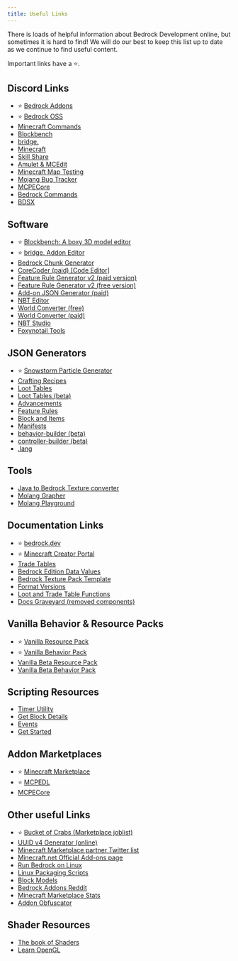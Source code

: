 ```yaml
---
title: Useful Links
---
```


There is loads of helpful information about Bedrock Development online, but sometimes it is hard to find! We will do our best to keep this list up to date as we continue to find useful content.

Important links have a ⭐.

## Discord Links

-   ⭐ [Bedrock Addons](https://discord.gg/46JUdQb)
-   ⭐ [Bedrock OSS](https://discord.gg/XjV87YN)
-   [Minecraft Commands](https://discord.gg/QAFXFtZ)
-   [Blockbench](http://discord.gg/fZQbxbg)
-   [bridge.](https://discord.gg/NxKuWuA)
-   [Minecraft](https://discord.gg/minecraft)
-   [Skill Share](https://discord.gg/sZ7fkcN)
-   [Amulet & MCEdit](https://discord.gg/dSnwqQf)
-   [Minecraft Map Testing](https://discord.gg/QRE99eS)
-   [Mojang Bug Tracker](https://discord.gg/rpCyfKV)
-   [MCPECore](https://discord.gg/Zgu3qt4)
-   [Bedrock Commands](https://discord.gg/bedrockcommands)
-   [BDSX ](https://discord.gg/KyrVChfR)

## Software

-   ⭐ [Blockbench: A boxy 3D model editor](https://blockbench.net/)
-   ⭐ [bridge. Addon Editor](https://bridge-core.github.io/)
-   [Bedrock Chunk Generator](http://www.brightmoore.net/builds/bedrockchunkgenerator)
-   [CoreCoder (paid) [Code Editor]](https://hanprog.itch.io/core-coder)
-   [Feature Rule Generator v2 (paid version)](https://machine-builder.itch.io/frg-v2)
-   [Feature Rule Generator v2 (free version)](https://drive.google.com/file/d/1rwQTtzgpWiqCS9ecO_j-qcxjdQvWSXgi/view)
-   [Add-on JSON Generator (paid)](https://kaifireborn.itch.io/addon-json-generator)
-   [NBT Editor](https://www.universalminecrafteditor.com/)
-   [World Converter (free)](http://www.mcctoolchest.com/)
-   [World Converter (paid)](https://www.universalminecraftconverter.com/download)
-   [NBT Studio](https://github.com/tryashtar/nbt-studio)
-   [Foxynotail Tools](https://www.foxynotail.com/tools/)

## JSON Generators

-   ⭐ [Snowstorm Particle Generator](https://jannisx11.github.io/snowstorm/)
-   [Crafting Recipes](https://crafting.thedestruc7i0n.ca/)
-   [Loot Tables](https://amaury.carrade.eu/minecraft/loot_tables)
-   [Loot Tables (beta)](http://155.138.235.83)
-   [Advancements](https://advancements.thedestruc7i0n.ca/)
-   [Feature Rules](https://machine-builder.github.io/feature_rule_generator_1.15)
-   [Block and Items](https://gitwither.github.io/bedrock-item-generator/)
-   [Manifests](https://bedrock-manifest.web.app/)
-   [behavior-builder (beta)](https://stirante.com/behavior/index)
-   [controller-builder (beta)](https://stirante.com/controller/index)
-   [.lang](https://solveddev.github.io/AnyLanguage/)

## Tools

-   [Java to Bedrock Texture converter](https://ozelot379.github.io/ConvertJavaTextureToBedrock/)
-   [Molang Grapher](https://jannisx11.github.io/molang-grapher/)
-   [Molang Playground](https://bridge-core.github.io/molang-playground/)

## Documentation Links

-   ⭐ [bedrock.dev](https://bedrock.dev/)
-   ⭐ [Minecraft Creator Portal](https://docs.microsoft.com/en-us/minecraft/creator/)
-   [Trade Tables](https://minecraft.gamepedia.com/Bedrock_Edition_function/loot_tables/trade_tables_documentation)
-   [Bedrock Edition Data Values](https://minecraft.gamepedia.com/Bedrock_Edition_data_values)
-   [Bedrock Texture Pack Template](https://github.com/Brennian/BedrockTexturesTemplate)
-   [Format Versions](https://gist.github.com/Tschrock/e6615f93f0db82ef30ada63f9ad670ac)
-   [Loot and Trade Table Functions](https://minecraft.gamepedia.com/Bedrock_Edition_function/loot_tables/trade_tables_documentation)
-   [Docs Graveyard (removed components)](https://gist.github.com/destruc7i0n/ea1a6a7f97f0986d9326c58246f96fa3)

## Vanilla Behavior & Resource Packs

-   ⭐ [Vanilla Resource Pack](https://aka.ms/resourcepacktemplate)
-   ⭐ [Vanilla Behavior Pack](https://aka.ms/behaviorpacktemplate)
-   [Vanilla Beta Resource Pack](https://aka.ms/MinecraftBetaResources)
-   [Vanilla Beta Behavior Pack](https://aka.ms/MinecraftBetaBehaviors)

## Scripting Resources

-   [Timer Utility](https://github.com/WavePlayz/Bedrock-Scripting-API/tree/master/utility/TimerJS)
-   [Get Block Details](https://github.com/WavePlayz/Bedrock-Scripting-API/tree/master/utility/getBlockDetails)
-   [Events](https://gist.github.com/jocopa3/5f718f4198f1ea91a37e3a9da468675c)
-   [Get Started](https://minecraft-addon-tools.github.io/tutorials/)

## Addon Marketplaces

-   ⭐ [Minecraft Marketplace](https://www.minecraft.net/en-us/catalog)
-   ⭐ [MCPEDL](http://mcpedl.com/?cookie_check=1)
-   [MCPECore](https://mcpecore.com/)

## Other useful Links

-   ⭐ [Bucket of Crabs (Marketplace joblist)](https://www.bucketofcrabs.net/)
-   [UUID v4 Generator (online)](https://www.uuidgenerator.net/version4)
-   [Minecraft Marketplace partner Twitter list](https://twitter.com/i/lists/1191945551853629442?s=09)
-   [Minecraft.net Official Add-ons page](https://www.minecraft.net/en-us/addons)
-   [Run Bedrock on Linux](https://github.com/Element-0/ElementZero)
-   [Linux Packaging Scripts](https://github.com/ChristopherHX/linux-packaging-scripts)
-   [Block Models](https://blockmodels.com/)
-   [Bedrock Addons Reddit](https://www.reddit.com/r/BedrockAddons/)
-   [Minecraft Marketplace Stats](https://mcmarketstats.miste.fr/globalStats/)
-   [Addon Obfuscator](https://tools.pixelpoly.co/obfuscator)

## Shader Resources

-   [The book of Shaders](https://thebookofshaders.com/)
-   [Learn OpenGL](https://learnopengl.com/)
